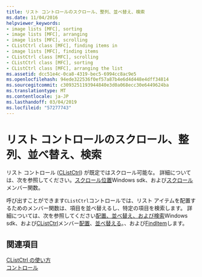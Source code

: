 ```yaml
---
title: リスト コントロールのスクロール、整列、並べ替え、検索
ms.date: 11/04/2016
helpviewer_keywords:
- image lists [MFC], sorting
- image lists [MFC], arranging
- image lists [MFC], scrolling
- CListCtrl class [MFC], finding items in
- image lists [MFC], finding items
- CListCtrl class [MFC], scrolling
- CListCtrl class [MFC], sorting
- CListCtrl class [MFC], arranging the list
ms.assetid: dcc51e4c-0ca8-4319-bec5-6994cc8ac9e5
ms.openlocfilehash: 94ede322536f0ef57a87b4e6d4d448e4dff34814
ms.sourcegitcommit: c3093251193944840e3d0a068ecc30e6449624ba
ms.translationtype: MT
ms.contentlocale: ja-JP
ms.lasthandoff: 03/04/2019
ms.locfileid: "57277743"
---
```

# <a name="scrolling-arranging-sorting-and-finding-in-list-controls"></a>リスト コントロールのスクロール、整列、並べ替え、検索

リスト コントロール ([CListCtrl](../mfc/reference/clistctrl-class.md)) が既定ではスクロール可能な。 詳細については、次を参照してください。[スクロール位置](/windows/desktop/Controls/using-list-view-controls)Windows sdk、および[スクロール](../mfc/reference/clistctrl-class.md#scroll)メンバー関数。

呼び出すことができます`CListCtrl`コントロールでは、リスト アイテムを配置するためのメンバー関数は、項目を並べ替えるし、特定の項目を検索します。 詳細については、次を参照してください[配置、並べ替え、および検索](https://msdn.microsoft.com/library/windows/desktop/bb774736)Windows sdk、および[CListCtrl](../mfc/reference/clistctrl-class.md)メンバー[配置](../mfc/reference/clistctrl-class.md#arrange)、[並べ替える](../mfc/reference/clistctrl-class.md#sortitems)。、および[FindItem](../mfc/reference/clistctrl-class.md#finditem)します。

## <a name="see-also"></a>関連項目

[CListCtrl の使い方](../mfc/using-clistctrl.md)<br/>
[コントロール](../mfc/controls-mfc.md)
